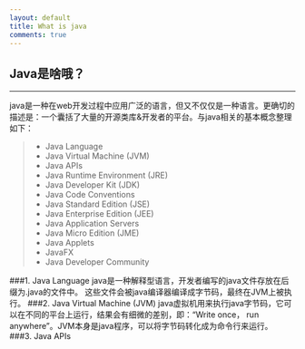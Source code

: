 ```yaml
---
layout: default
title: What is java
comments: true
---
```



## Java是啥哦？
------
java是一种在web开发过程中应用广泛的语言，但又不仅仅是一种语言。更确切的描述是：一个囊括了大量的开源类库&开发者的平台。与java相关的基本概念整理如下：
> * Java Language
> * Java Virtual Machine (JVM)
> * Java APIs
> * Java Runtime Environment (JRE)
> * Java Developer Kit (JDK)
> * Java Code Conventions
> * Java Standard Edition (JSE)
> * Java Enterprise Edition (JEE)
> * Java Application Servers
> * Java Micro Edition (JME)
> * Java Applets
> * JavaFX
> * Java Developer Community

###1. Java Language
    java是一种解释型语言，开发者编写的java文件存放在后缀为.java的文件中。
    这些文件会被java编译器编译成字节码，最终在JVM上被执行。
###2. Java Virtual Machine (JVM)
    java虚拟机用来执行java字节码，它可以在不同的平台上运行，结果会有细微的差别，即：“Write once， run anywhere”。JVM本身是java程序，可以将字节码转化成为命令行来运行。
###3. Java APIs

    
    
